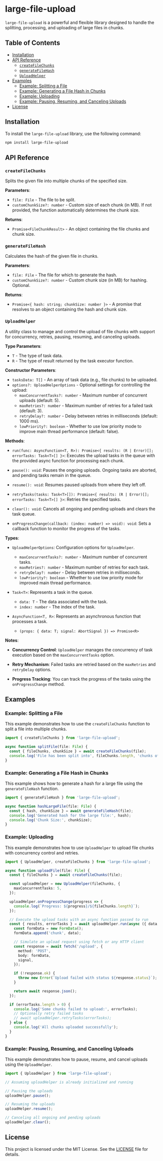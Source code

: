 # large-file-upload

`large-file-upload` is a powerful and flexible library designed to handle the splitting, processing, and uploading of large files in chunks.

## Table of Contents

- [Installation](#installation)
- [API Reference](#api-reference)
  - [`createFileChunks`](#createfilechunks)
  - [`generateFileHash`](#generatefilehash)
  - [`UploadHelper`](#uploadhelper)
- [Examples](#examples)
  - [Example: Splitting a File](#example-splitting-a-file)
  - [Example: Generating a File Hash in Chunks](#example-generating-a-file-hash-in-chunks)
  - [Example: Uploading](#example-uploading)
  - [Example: Pausing, Resuming, and Canceling Uploads](#example-pausing-resuming-and-canceling-uploads)
- [License](#license)

## Installation

To install the `large-file-upload` library, use the following command:

```bash
npm install large-file-upload
```

## API Reference

### `createFileChunks`

Splits the given file into multiple chunks of the specified size.

**Parameters**:

- `file: File` - The file to be split.
- `customChunkSize?: number` - Custom size of each chunk (in MB). If not provided, the function automatically determines the chunk size.

**Returns**:

- `Promise<FileChunkResult>` - An object containing the file chunks and chunk size.

### `generateFileHash`

Calculates the hash of the given file in chunks.

**Parameters**:

- `file: File` - The file for which to generate the hash.
- `customChunkSize?: number` - Custom chunk size (in MB) for hashing. Optional.

**Returns**:

- `Promise<{ hash: string; chunkSize: number }>` - A promise that resolves to an object containing the hash and chunk size.

### `UploadHelper`

A utility class to manage and control the upload of file chunks with support for concurrency, retries, pausing, resuming, and canceling uploads.

**Type Parameters**:

- `T` - The type of task data.
- `R` - The type of result returned by the task executor function.

**Constructor Parameters**:

- `tasksData: T[]` - An array of task data (e.g., file chunks) to be uploaded.
- `options?: UploadHelperOptions` - Optional settings for controlling the upload:
  - `maxConcurrentTasks?: number` - Maximum number of concurrent uploads (default: 5).
  - `maxRetries?: number` - Maximum number of retries for a failed task (default: 3).
  - `retryDelay?: number` - Delay between retries in milliseconds (default: 1000 ms).
  - `lowPriority?: boolean` - Whether to use low priority mode to improve main thread performance (default: false).


**Methods**:

- `run(func: AsyncFunction<T, R>): Promise<{ results: (R | Error)[]; errorTasks: Task<T>[] }>`: Executes the upload tasks in the queue with the provided async function for processing each chunk.

- `pause(): void`: Pauses the ongoing uploads. Ongoing tasks are aborted, and pending tasks remain in the queue.

- `resume(): void`: Resumes paused uploads from where they left off.

- `retryTasks(tasks: Task<T>[]): Promise<{ results: (R | Error)[]; errorTasks: Task<T>[] }>`: Retries the specified tasks.

- `clear(): void`: Cancels all ongoing and pending uploads and clears the task queue.

- `onProgressChange(callback: (index: number) => void): void`: Sets a callback function to monitor the progress of the tasks.

**Types**:

- `UploadHelperOptions`: Configuration options for `UploadHelper`.

  - `maxConcurrentTasks?: number` - Maximum number of concurrent tasks.
  - `maxRetries?: number` - Maximum number of retries for each task.
  - `retryDelay?: number` - Delay between retries in milliseconds.
  - `lowPriority?: boolean` - Whether to use low priority mode for improved main thread performance.

- `Task<T>`: Represents a task in the queue.

  - `data: T` - The data associated with the task.
  - `index: number` - The index of the task.

- `AsyncFunction<T, R>`: Represents an asynchronous function that processes a task.
  - `(props: { data: T; signal: AbortSignal }) => Promise<R>`

**Notes**:

- **Concurrency Control**: `UploadHelper` manages the concurrency of task execution based on the `maxConcurrentTasks` option.

- **Retry Mechanism**: Failed tasks are retried based on the `maxRetries` and `retryDelay` options.

- **Progress Tracking**: You can track the progress of the tasks using the `onProgressChange` method.

## Examples

### Example: Splitting a File

This example demonstrates how to use the `createFileChunks` function to split a file into multiple chunks.

```typescript
import { createFileChunks } from 'large-file-upload';

async function splitFile(file: File) {
  const { fileChunks, chunkSize } = await createFileChunks(file);
  console.log('File has been split into', fileChunks.length, 'chunks of size', chunkSize);
}
```

### Example: Generating a File Hash in Chunks

This example shows how to generate a hash for a large file using the `generateFileHash` function.

```typescript
import { generateFileHash } from 'large-file-upload';

async function hashLargeFile(file: File) {
  const { hash, chunkSize } = await generateFileHash(file);
  console.log('Generated hash for the large file:', hash);
  console.log('Chunk Size:', chunkSize);
}
```

### Example: Uploading

This example demonstrates how to use `UploadHelper` to upload file chunks with concurrency control and retries.

```typescript
import { UploadHelper, createFileChunks } from 'large-file-upload';

async function uploadFile(file: File) {
  const { fileChunks } = await createFileChunks(file);

  const uploadHelper = new UploadHelper(fileChunks, {
    maxConcurrentTasks: 5,
  });

  uploadHelper.onProgressChange(progress => {
    console.log(`Progress: ${progress}/${fileChunks.length}`);
  });

  // Execute the upload tasks with an async function passed to run
  const { results, errorTasks } = await uploadHelper.run(async ({ data, signal }) => {
    const formData = new FormData();
    formData.append('chunk', data);

    // Simulate an upload request using fetch or any HTTP client
    const response = await fetch('/upload', {
      method: 'POST',
      body: formData,
      signal,
    });

    if (!response.ok) {
      throw new Error(`Upload failed with status ${response.status}`);
    }

    return await response.json();
  });

  if (errorTasks.length > 0) {
    console.log('Some chunks failed to upload:', errorTasks);
    // Optionally retry failed tasks
    // await uploadHelper.retryTasks(errorTasks);
  } else {
    console.log('All chunks uploaded successfully');
  }
}
```

### Example: Pausing, Resuming, and Canceling Uploads

This example demonstrates how to pause, resume, and cancel uploads using the `UploadHelper`.

```typescript
import { UploadHelper } from 'large-file-upload';

// Assuming uploadHelper is already initialized and running

// Pausing the uploads
uploadHelper.pause();

// Resuming the uploads
uploadHelper.resume();

// Canceling all ongoing and pending uploads
uploadHelper.clear();
```

## License

This project is licensed under the MIT License. See the [LICENSE](LICENSE) file for details.
